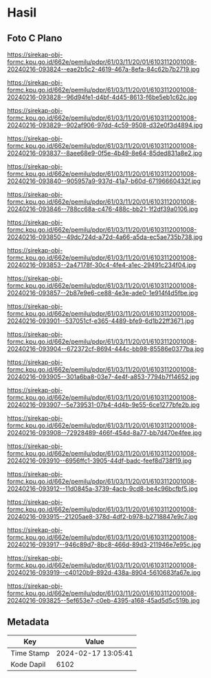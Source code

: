 # Hasil

## Foto C Plano

https://sirekap-obj-formc.kpu.go.id/662e/pemilu/pdpr/61/03/11/20/01/6103112001008-20240216-093824--eae2b5c2-4619-467a-8efa-84c62b7b2719.jpg

https://sirekap-obj-formc.kpu.go.id/662e/pemilu/pdpr/61/03/11/20/01/6103112001008-20240216-093828--96d94fe1-d4bf-4d45-8613-f6be5eb1c62c.jpg

https://sirekap-obj-formc.kpu.go.id/662e/pemilu/pdpr/61/03/11/20/01/6103112001008-20240216-093829--902af906-97dd-4c59-9508-d32e0f3d4894.jpg

https://sirekap-obj-formc.kpu.go.id/662e/pemilu/pdpr/61/03/11/20/01/6103112001008-20240216-093837--8aee68e9-0f5e-4b49-8e64-85ded831a8e2.jpg

https://sirekap-obj-formc.kpu.go.id/662e/pemilu/pdpr/61/03/11/20/01/6103112001008-20240216-093840--905957a9-937d-41a7-b60d-67196660432f.jpg

https://sirekap-obj-formc.kpu.go.id/662e/pemilu/pdpr/61/03/11/20/01/6103112001008-20240216-093846--788cc68a-c476-488c-bb21-1f2df39a0106.jpg

https://sirekap-obj-formc.kpu.go.id/662e/pemilu/pdpr/61/03/11/20/01/6103112001008-20240216-093850--49dc724d-a72d-4a66-a5da-ec5ae735b738.jpg

https://sirekap-obj-formc.kpu.go.id/662e/pemilu/pdpr/61/03/11/20/01/6103112001008-20240216-093853--2a47178f-30c4-4fe4-a1ec-29491c234f04.jpg

https://sirekap-obj-formc.kpu.go.id/662e/pemilu/pdpr/61/03/11/20/01/6103112001008-20240216-093857--2b87e9e6-ce88-4e3e-ade0-1e914f4d5fbe.jpg

https://sirekap-obj-formc.kpu.go.id/662e/pemilu/pdpr/61/03/11/20/01/6103112001008-20240216-093901--537051cf-e365-4489-bfe9-6d1b22ff3671.jpg

https://sirekap-obj-formc.kpu.go.id/662e/pemilu/pdpr/61/03/11/20/01/6103112001008-20240216-093904--672372cf-8694-444c-bb98-85586e0377ba.jpg

https://sirekap-obj-formc.kpu.go.id/662e/pemilu/pdpr/61/03/11/20/01/6103112001008-20240216-093905--301a6ba8-03e7-4e4f-a853-7794b7f14652.jpg

https://sirekap-obj-formc.kpu.go.id/662e/pemilu/pdpr/61/03/11/20/01/6103112001008-20240216-093907--5e739531-07b4-4d4b-9e55-6ce1277bfe2b.jpg

https://sirekap-obj-formc.kpu.go.id/662e/pemilu/pdpr/61/03/11/20/01/6103112001008-20240216-093908--72928489-466f-454d-8a77-bb7d470e4fee.jpg

https://sirekap-obj-formc.kpu.go.id/662e/pemilu/pdpr/61/03/11/20/01/6103112001008-20240216-093910--6956ffc1-3905-44df-badc-feef8d738f19.jpg

https://sirekap-obj-formc.kpu.go.id/662e/pemilu/pdpr/61/03/11/20/01/6103112001008-20240216-093912--11d0845a-3739-4acb-9cd8-be4c96bcfbf5.jpg

https://sirekap-obj-formc.kpu.go.id/662e/pemilu/pdpr/61/03/11/20/01/6103112001008-20240216-093915--21205ae8-378d-4df2-b978-b2718847e9c7.jpg

https://sirekap-obj-formc.kpu.go.id/662e/pemilu/pdpr/61/03/11/20/01/6103112001008-20240216-093917--946c89d7-8bc8-466d-89d3-211946e7e95c.jpg

https://sirekap-obj-formc.kpu.go.id/662e/pemilu/pdpr/61/03/11/20/01/6103112001008-20240216-093919--c40120b9-892d-438a-8904-5610683fa67e.jpg

https://sirekap-obj-formc.kpu.go.id/662e/pemilu/pdpr/61/03/11/20/01/6103112001008-20240216-093825--5ef653e7-c0eb-4395-a168-45ad5d5c519b.jpg


## Metadata

| Key        | Value               |
| ---------- | ------------------- |
| Time Stamp | 2024-02-17 13:05:41 |
| Kode Dapil | 6102                |



